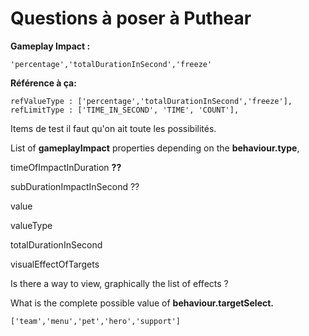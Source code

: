 # Questions à poser à Puthear

**Gameplay Impact :**

`'percentage','totalDurationInSecond','freeze'`

**Référence à ça:**

```
refValueType : ['percentage','totalDurationInSecond','freeze'],
refLimitType : ['TIME_IN_SECOND', 'TIME', 'COUNT'],
```

Items de test il faut qu'on ait toute les possibilités.

List of **gameplayImpact** properties depending on the **behaviour.type**, 

timeOfImpactInDuration  **??** 

subDurationImpactInSecond ??

value

valueType

totalDurationInSecond

visualEffectOfTargets

Is there a way to view, graphically the list of effects ? 

What is the complete possible value of **behaviour.targetSelect.**

`['team','menu','pet','hero','support']`